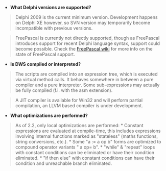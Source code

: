   * **What Delphi versions are supported?**
> Delphi 2009 is the current minimum version. Development happens on Delphi XE however, so SVN version may temporarily become incompatible with previous versions.

> FreePascal is currently not directly supported, though as FreePascal introduces support for recent Delphi language syntax, support could become possible. Check the [FreePascal wiki](http://wiki.freepascal.org/DelphiWebScript) for more info on the state of FreePascal support.

  * **Is DWS compiled or interpreted?**
> The scripts are compiled into an expression tree, which is executed via virtual method calls. It behaves somewhere in between a pure compiler and a pure interpreter. Some sub-expressions may actually be fully compiled (f.i. with the asm extension).

> A JIT compiler is available for Win32 and will perform partial compilation, an LLVM based compiler is under development.

  * **What optimizations are performed?**
> As of 2.2, only local optimizations are performed:
    * Constant expressions are evaluated at compile-time, this includes expressions involving internal functions marked as "stateless" (maths functions, string conversions, etc.).
    * Some "a := a op b" forms are optimized to compound operator variants " a op= b".
    * "while" & "repeat" loops with constant conditions can be eliminated or have their condition eliminated.
    * "if then else" with constant conditions can have their condition and unreachable branch eliminated.